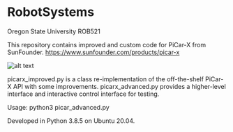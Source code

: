 # RobotSystems
Oregon State University ROB521

This repository contains improved and custom code for PiCar-X from SunFounder.
https://www.sunfounder.com/products/picar-x

![alt text](https://cdn.shopify.com/s/files/1/0474/7729/3217/products/CN0270D-01_500x.jpg?v=1599211713)

picarx_improved.py is a class re-implementation of the off-the-shelf PiCar-X API with some improvements.
picarx_advanced.py provides a higher-level interface and interactive control interface for testing.

Usage:
python3 picar_advanced.py

Developed in Python 3.8.5 on Ubuntu 20.04.

